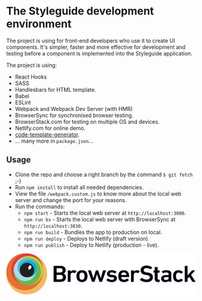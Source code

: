 # The Styleguide development environment
The project is using for front-end developers who use it to create UI components. It's simpler, faster and more effective for development and testing before a component is implemented into the Styleguide application.

The project is using:
* React Hooks
* SASS
* Handlesbars for HTML template.
* Babel
* ESLint
* Webpack and Webpack Dev Server (with HMR)
* BrowserSync for synchronised browser testing.
* BrowserStack.com for testing on multiple OS and devices.
* Netlify.com for online demo.
* [code-template-generator](https://www.npmjs.com/package/code-template-generator).
* ... many more in `package.json`...

## Usage
* Clone the repo and choose a right branch by the command `$ git fetch` ;-)
* Run `npm install` to install all needed dependencies.
* View the file `/webpack.custom.js` to know more about the local web server and change the port for your reasons.
* Run the commands:
    * `npm start` - Starts the local web server at `http://localhost:3000`.
    * `npm run bs` - Starts the local web server with BrowserSync at `http://localhost:3030`.
    * `npm run build` - Bundles the app to production on local.
    * `npm run deploy` - Deploys to Netlify (draft version).
    * `npm run publish` - Deploy to Netlify (production - live).

[![Browserstack](./src/images/Browserstack-logo.svg)](https://www.browserstack.com)